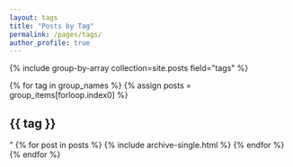```yaml
---
layout: tags
title: "Posts by Tag"
permalink: /pages/tags/
author_profile: true
---
```


{% include group-by-array collection=site.posts field="tags" %}

{% for tag in group_names %}
  {% assign posts = group_items[forloop.index0] %}
  <h2 id="{{ tag | slugify }}" class="archive_subtitle">{{ tag }}</h2>"
  {% for post in posts %}
    {% include archive-single.html %}
  {% endfor %}
{% endfor %}
